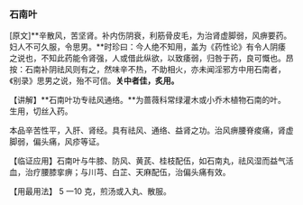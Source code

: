 ### **石南叶**

[原文]**辛散风，苦坚肾。补内伤阴衰，利筋骨皮毛，为治肾虚脚弱，风痹要药。妇人不可久服，令思男。**时珍曰：今人绝不知用，盖为《药性论》有令人阴痿之说也，不知此药能令肾强，人或借此纵欲，以致痿弱，归咎于药，良可慨也。昂按：石南补阴祛风则有之，然味辛不热，不助相火，亦未闻淫邪方中用石南者，《别录》思男之说，殆不可信。**关中者佳，炙用。**

【讲解】**石南叶功专祛风通络。**为蔷薇科常绿灌木或小乔木植物石南的叶。生用，切丝入药。

本品辛苦性平，入肝、肾经。具有祛风、通络、益肾之功。治风痹腰脊痠痛，肾虚脚弱，偏头痛，风疹等证。

【临证应用】石南叶与牛膝、防风、黄芪、桂枝配伍，如石南丸，祛风湿而益气活血，治疗腰膝挛痹；与川芎、白芷、天麻配伍，治偏头痛有效。

【用最用法】 5 一10 克，煎汤或入丸、散服。
